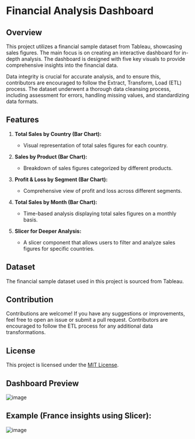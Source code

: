 # Financial Analysis Dashboard

## Overview

This project utilizes a financial sample dataset from Tableau, showcasing sales figures. The main focus is on creating an interactive dashboard for in-depth analysis. The dashboard is designed with five key visuals to provide comprehensive insights into the financial data.

Data integrity is crucial for accurate analysis, and to ensure this, contributors are encouraged to follow the Extract, Transform, Load (ETL) process. The dataset underwent a thorough data cleansing process, including assessment for errors, handling missing values, and standardizing data formats.

## Features

1. **Total Sales by Country (Bar Chart):**
   - Visual representation of total sales figures for each country.

2. **Sales by Product (Bar Chart):**
   - Breakdown of sales figures categorized by different products.

3. **Profit & Loss by Segment (Bar Chart):**
   - Comprehensive view of profit and loss across different segments.

4. **Total Sales by Month (Bar Chart):**
   - Time-based analysis displaying total sales figures on a monthly basis.

5. **Slicer for Deeper Analysis:**
   - A slicer component that allows users to filter and analyze sales figures for specific countries.

## Dataset

The financial sample dataset used in this project is sourced from Tableau.

## Contribution

Contributions are welcome! If you have any suggestions or improvements, feel free to open an issue or submit a pull request. Contributors are encouraged to follow the ETL process for any additional data transformations.

## License

This project is licensed under the [MIT License](LICENSE).

## Dashboard Preview
![image](https://github.com/TylerM-16/Financial-Sample-Data-Dashboard-Using-PowerBI-Project/assets/150025850/3e22cd6d-65eb-47d9-8134-bf32389f7300)

## Example (France insights using Slicer):
![image](https://github.com/TylerM-16/Financial-Sample-Data-Dashboard-Using-PowerBI-Project/assets/150025850/7927543e-7ce4-4b07-97c8-b89ce5054f63)





